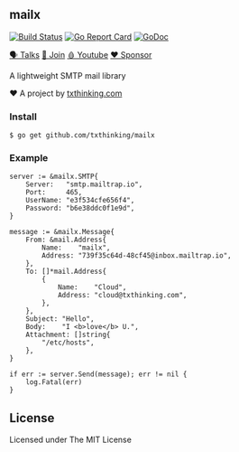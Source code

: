 ## mailx
[![Build Status](https://travis-ci.org/txthinking/mailx.svg?branch=master)](https://travis-ci.org/txthinking/mailx)
[![Go Report Card](https://goreportcard.com/badge/github.com/txthinking/mailx)](https://goreportcard.com/report/github.com/txthinking/mailx)
[![GoDoc](https://godoc.org/github.com/txthinking/mailx?status.svg)](https://godoc.org/github.com/txthinking/mailx)

[🗣 Talks](https://t.me/txthinking_talks)
[💬 Join](https://join.txthinking.com)
[🩸 Youtube](https://www.youtube.com/txthinking) 
[❤️ Sponsor](https://github.com/sponsors/txthinking)

A lightweight SMTP mail library

❤️ A project by [txthinking.com](https://www.txthinking.com)

### Install

```
$ go get github.com/txthinking/mailx
```

### Example

```
server := &mailx.SMTP{
    Server:   "smtp.mailtrap.io",
    Port:     465,
    UserName: "e3f534cfe656f4",
    Password: "b6e38ddc0f1e9d",
}

message := &mailx.Message{
    From: &mail.Address{
        Name:    "mailx",
        Address: "739f35c64d-48cf45@inbox.mailtrap.io",
    },
    To: []*mail.Address{
        {
            Name:    "Cloud",
            Address: "cloud@txthinking.com",
        },
    },
    Subject: "Hello",
    Body:    "I <b>love</b> U.",
    Attachment: []string{
        "/etc/hosts",
    },
}

if err := server.Send(message); err != nil {
    log.Fatal(err)
}
```

## License

Licensed under The MIT License
